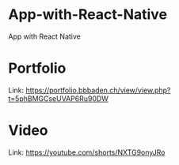 # App-with-React-Native
App with React Native

# Portfolio
Link: https://portfolio.bbbaden.ch/view/view.php?t=5phBMGCseUVAP6Ru90DW

# Video
Link: https://youtube.com/shorts/NXTG9onyJRo
